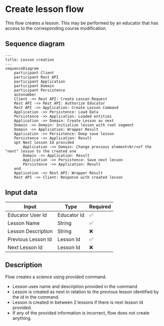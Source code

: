 # Create lesson flow

This flow creates a lesson. This may be performed by an educator that has access to the corresponding
course modification.

## Sequence diagram

```mermaid
---
title: Lesson creation
---
sequenceDiagram
    participant Client
    participant Rest API
    participant Application
    participant Domain
    participant Persistence
    autonumber
    Client ->> Rest API: Create Lesson Request
    Rest API ->> Rest API: Authorize Educator
    Rest API ->> Application: Create Lesson Command
    Application ->> Persistence: Load Data
    Persistence ->> Application: Loaded entities
    Application ->> Domain: Create Lesson as next
    Domain ->> Domain: Initialize lesson with root segment
    Domain ->> Application: Wrapper Result
    Application ->> Persistence: Deep save lesson
    Persistence ->> Application: Result
    opt Next lesson Id provided
        Application ->> Domain: Change previous element<br/>of the "next" lesson to the created one
        Domain ->> Application: Result
        Application ->> Persistence: Save next lesson
        Persistence ->> Application: Result
    end
    Application ->> Rest API: Wrapper Result
    Rest API ->> Client: Response with created lesson
```

## Input data

| Input              | Type        | Required |
|--------------------|-------------|----------|
| Educator User Id   | Educator Id | ✅        |
| Lesson Name        | String      | ✅        |
| Lesson Description | String      | ❌        |
| Previous Lesson Id | Lesson Id   | ✅        |
| Next Lesson Id     | Lesson Id   | ❌        |

## Description

Flow creates a science using provided command.

- Lesson uses name and description provided in the command
- Lesson is created as next in relation to the previous lesson identified by the id in the command.
- Lesson is created in between 2 lessons if there is next lesson Id provided.
- If any of the provided information is incorrect, flow does not create anything.